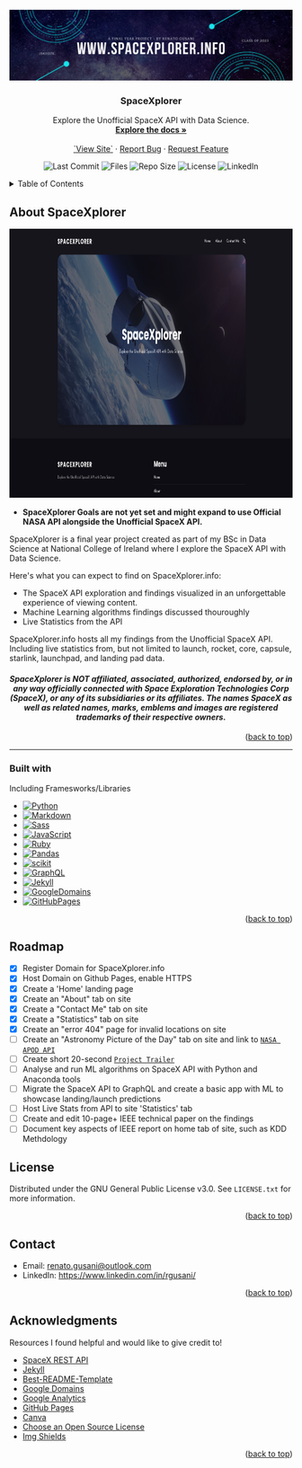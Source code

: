 <!-- PROJECT LOGO -->
<br />
<div align="center">
  <a href="https://spacexplorer.info">
    <img src="images/spacexplorer-banner.png" alt="Banner">
  </a>

  <h3 align="center">SpaceXplorer</h3>

   <p align="center">
     Explore the Unofficial SpaceX API with Data Science.
     <br />
     <a href="https://github.com/renatogusani/spacexplorer"><strong>Explore the docs »</strong></a>
     <br />
     <br />
     <a href="http://spacexplorer.info">`View Site`</a>
     ·
     <a href="https://github.com/renatogusani/SpaceXplorer/issues">Report Bug</a>
     ·
     <a href="https://github.com/renatogusani/spacexplorer">Request Feature</a>

   </p>
 </div>


<p align="center">
<img alt="Last Commit" src="https://img.shields.io/github/last-commit/renatogusani/spacexplorer?color=%230062cc&label=last%20commit&logo=Github&style=plastic">
<img alt="Files" src="https://img.shields.io/github/directory-file-count/renatogusani/spacexplorer?color=%23414a4c&label=files&logo=Files&logoColor=%23FBFAF3&style=plastic">
<img alt="Repo Size" src="https://img.shields.io/github/repo-size/renatogusani/spacexplorer?logo=DocuSign&style=plastic?">
<img alt="License" src="https://img.shields.io/github/license/renatogusani/spacexplorer?logo=Open%20Source%20Initiative&style=plastic">
<img alt="LinkedIn" src="https://img.shields.io/badge/-LinkedIn-black.svg?style=for-the-badge&logo=linkedin&style=555plastic">
</p>
  

<!-- TABLE OF CONTENTS -->
<details>
  <summary>Table of Contents</summary>
  <ol>
    <li>
      <a href="#About SpaceXplorer">About the Project</a>
    </li>
    <li><a href="#built-with">Built With</a></li>
    <li><a href="#roadmap">Roadmap</a></li>
    <li><a href="#contributing">Contributing</a></li>
    <li><a href="#license">License</a></li>
    <li><a href="#contact">Contact</a></li>
    <li><a href="#acknowledgments">Acknowledgments</a></li>
  </ol>
</details>


<!-- ABOUT THE PROJECT -->
## About SpaceXplorer

<img src="images/home-screen.png" alt="Logo" width="852" height="479">

* **SpaceXplorer Goals are not yet set and might expand to use Official NASA API alongside the Unofficial SpaceX API.**

SpaceXplorer is a final year project created as part of my BSc in Data Science at National College of Ireland where I explore the SpaceX API with Data Science.

Here's what you can expect to find on SpaceXplorer.info:
* The SpaceX API exploration and findings visualized in an unforgettable experience of viewing content. 
* Machine Learning algorithms findings discussed thouroughly
* Live Statistics from the API

SpaceXplorer.info hosts all my findings from the Unofficial SpaceX API. Including live statistics from, but not limited to launch, rocket, core, capsule, starlink, launchpad, and landing pad data.


<h4 align="center">
  <i>
  SpaceXplorer is NOT affiliated, associated, authorized, endorsed by, or in any way officially connected with Space Exploration Technologies Corp
  (SpaceX), or any of its subsidiaries or its affiliates. The names SpaceX as well as related names, marks, emblems and images are registered
  trademarks of their respective owners.
  </i>
</h4>
<p align="right">(<a href="#top">back to top</a>)</p>

---

### Built with

Including Framesworks/Libraries

* [![Python][Python.org]][Python-url]
* [![Markdown][Markdown.org]][Markdown-url]
* [![Sass][Sass.com]][Sass-url]
* [![JavaScript][JavaScript.com]][JavaScript-url]
* [![Ruby][Ruby.org]][Ruby-url]
* [![Pandas][Pandas.org]][Pandas-url]
* [![scikit][scikit.org]][scikit-url]
* [![GraphQL][GraphQL.org]][GraphQL-url]
* [![Jekyll][Jekyll.com]][Jekyll-url]
* [![GoogleDomains][GoogleDomains.com]][GoogleDomains-url]
* [![GitHubPages][GitHubPages.com]][GitHubPages-url]


<p align="right">(<a href="#top">back to top</a>)</p>


<!-- ROADMAP -->
## Roadmap

- [x] Register Domain for SpaceXplorer.info
- [x] Host Domain on Github Pages, enable HTTPS
- [x] Create a 'Home' landing page 
- [x] Create an "About" tab on site
- [x] Create a "Contact Me" tab on site
- [x] Create a "Statistics" tab on site
- [x] Create an "error 404" page for invalid locations on site
- [ ] Create an "Astronomy Picture of the Day" tab on site and link to [`NASA APOD API`](https://apod.nasa.gov/apod/astropix.html)
- [ ] Create short 20-second [`Project Trailer`](https://motionarray.com/premiere-pro-templates/epic-space-trailer-83446/)
- [ ] Analyse and run ML algorithms on SpaceX API with Python and Anaconda tools
- [ ] Migrate the SpaceX API to GraphQL and create a basic app with ML to showcase landing/launch predictions
- [ ] Host Live Stats from API to site 'Statistics' tab
- [ ] Create and edit 10-page+ IEEE technical paper on the findings
- [ ] Document key aspects of IEEE report on home tab of site, such as KDD Methdology

<!-- LICENSE -->
## License

Distributed under the GNU General Public License v3.0. See `LICENSE.txt` for more information.

<p align="right">(<a href="#top">back to top</a>)</p>

<!-- CONTACT -->
## Contact

- Email: renato.gusani@outlook.com
- LinkedIn: https://www.linkedin.com/in/rgusani/

<p align="right">(<a href="#top">back to top</a>)</p>


<!-- ACKNOWLEDGMENTS -->
## Acknowledgments

Resources I found helpful and would like to give credit to!

* [SpaceX REST API](https://github.com/r-spacex/SpaceX-API)
* [Jekyll](https://jekyllrb.com/)
* [Best-README-Template](https://github.com/othneildrew/Best-README-Template)
* [Google Domains](https://domains.google)
* [Google Analytics](https://analytics.google.com/analytics/web/provision/#/provision)
* [GitHub Pages](https://pages.github.com)
* [Canva](https://www.canva.com)
* [Choose an Open Source License](https://choosealicense.com)
* [Img Shields](https://shields.io)

<p align="right">(<a href="#top">back to top</a>)</p>

<!-- MARKDOWN LINKS & IMAGES -->
<!-- https://www.markdownguide.org/basic-syntax/#reference-style-links -->
[product-screenshot]: images/screenshot.png
[Python.org]: https://img.shields.io/badge/python-000000?style=for-the-badge&logo=python&logoColor=cyan
[Python-url]: https://www.python.org
[Markdown.org]: https://img.shields.io/badge/Markdown-20232A?style=for-the-badge&logo=markdown&logoColor=61DAFB
[Markdown-url]: https://www.markdownguide.org
[Sass.com]: https://img.shields.io/badge/Sass-35495E?style=for-the-badge&logo=sass&logoColor=4FC08D
[Sass-url]: https://sass-lang.com
[Javascript.com]: https://img.shields.io/badge/Javascript-DD0031?style=for-the-badge&logo=javascript&logoColor=white
[Javascript-url]: https://www.javascript.com
[Ruby.org]: https://img.shields.io/badge/Ruby-4A4A55?style=for-the-badge&logo=ruby&logoColor=FF3E00
[Ruby-url]: https://www.ruby-lang.org/en/
[Pandas.org]: https://img.shields.io/badge/Pandas-FF2D20?style=for-the-badge&logo=pandas&logoColor=white
[Pandas-url]: https://pandas.pydata.org
[scikit.org]: https://img.shields.io/badge/scikit-563D7C?style=for-the-badge&logo=scikit-learn&logoColor=white
[scikit-url]: https://scikit-learn.org/stable/
[GraphQL.org]: https://img.shields.io/badge/GraphQL-0769AD?style=for-the-badge&logo=graphql&logoColor=white
[GraphQL-url]: https://graphql.org
[Jekyll.com]: https://img.shields.io/badge/Jekyll-20232A?style=for-the-badge&logo=jekyll&logoColor=61DAFB
[Jekyll-url]: https://jekyllrb.com
[GoogleDomains.com]: https://img.shields.io/badge/GoogleDomains-20232A?style=for-the-badge&logo=googledomains&logoColor=61DAFB
[GoogleDomains-url]: https://domains.google
[GitHubPages.com]: https://img.shields.io/badge/GitHubPages-20232A?style=for-the-badge&logo=githubpages&logoColor=61DAFB
[GitHubPages-url]: https://pages.github.com
[linkedin-shield]: https://img.shields.io/badge/-LinkedIn-black.svg?style=for-the-badge&logo=linkedin&style=plastic
[linkedin-url]: https://linkedin.com/in/rgusani
[license-shield]: https://img.shields.io/github/license/renatogusani/spacexplorer?logo=Open%20Source%20Initiative&style=plastic
[license-url]: https://github.com/renatogusani/SpaceXplorer/blob/main/LICENSE.txt
[repo-shield]: https://img.shields.io/github/repo-size/renatogusani/spacexplorer?logo=DocuSign&style=plastic?
[repo-url]: https://github.com/renatogusani/SpaceXplorer/archive/refs/heads/main.zip
[lastcommit-shield]: https://img.shields.io/github/last-commit/renatogusani/spacexplorer?color=%230062cc&label=last%20commit&logo=Github&style=plastic
[files-shield]: https://img.shields.io/github/directory-file-count/renatogusani/spacexplorer?color=%23414a4c&label=files&logo=Files&logoColor=%23FBFAF3&style=plastic
[files-url]: https://github.com/renatogusani/SpaceXplorer
